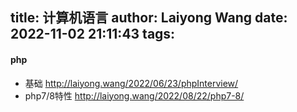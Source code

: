title: 计算机语言
author: Laiyong Wang
date: 2022-11-02 21:11:43
tags:
---
#### php
- 基础
<http://laiyong.wang/2022/06/23/phpInterview/>
- php7/8特性
<http://laiyong.wang/2022/08/22/php7-8/>
